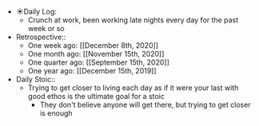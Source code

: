 - ☀️Daily Log:
    - Crunch at work, been working late nights every day for the past week or so
- Retrospective::
    - One week ago: [[December 8th, 2020]]
    - One month ago: [[November 15th, 2020]]
    - One quarter ago: [[September 15th, 2020]]
    - One year ago: [[December 15th, 2019]]
- Daily Stoic::
    - Trying to get closer to living each day as if it were your last with good ethos is the ultimate goal for a stoic
        - They don't believe anyone will get there, but trying to get closer is enough
